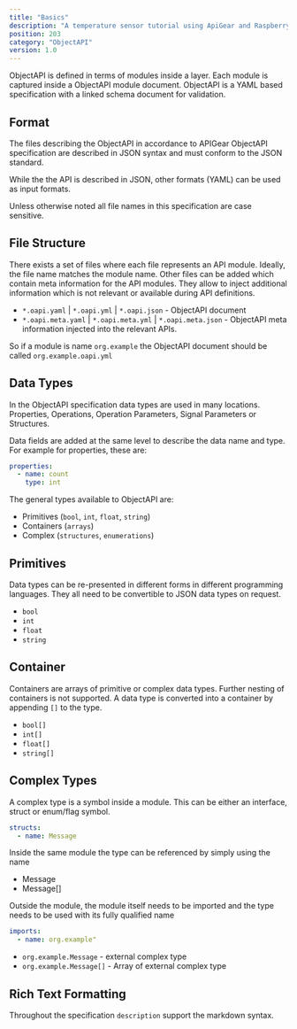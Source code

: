 ```yaml
---
title: "Basics"
description: "A temperature sensor tutorial using ApiGear and Raspberry Pi"
position: 203
category: "ObjectAPI"
version: 1.0
---
```


ObjectAPI is defined in terms of modules inside a layer. Each module is captured inside a ObjectAPI module document. ObjectAPI is a YAML based specification with a linked schema document for validation.

## Format

The files describing the ObjectAPI in accordance to APIGear ObjectAPI specification are described in JSON syntax and must conform to the JSON standard.

While the the API is described in JSON, other formats (YAML) can be used as input formats.

Unless otherwise noted all file names in this specification are case sensitive.

## File Structure

There exists a set of files where each file represents an API module. Ideally, the file name matches the module name. Other files can be added which contain meta information for the API modules. They allow to inject additional information which is not relevant or available during API definitions.

- `*.oapi.yaml` | `*.oapi.yml` | `*.oapi.json` - ObjectAPI document
- `*.oapi.meta.yaml` | `*.oapi.meta.yml` | `*.oapi.meta.json` - ObjectAPI meta information injected into the relevant APIs.

So if a module is name `org.example` the ObjectAPI document should be called `org.example.oapi.yml`

## Data Types

In the ObjectAPI specification data types are used in many locations. Properties, Operations, Operation Parameters, Signal Parameters or Structures.

Data fields are added at the same level to describe the data name and type. For example for properties, these are:

```yaml
properties:
  - name: count
    type: int
```

The general types available to ObjectAPI are:

- Primitives (`bool`, `int`, `float`, `string`)
- Containers (`arrays`)
- Complex (`structures`, `enumerations`)

## Primitives

Data types can be re-presented in different forms in different programming languages. They all need to be convertible to JSON data types on request.

- `bool`
- `int`
- `float`
- `string`

## Container

Containers are arrays of primitive or complex data types. Further nesting of containers is not supported. A data type is converted into a container by appending `[]` to the type.

- `bool[]`
- `int[]`
- `float[]`
- `string[]`

## Complex Types

A complex type is a symbol inside a module. This can be either an interface, struct or enum/flag symbol.

```yaml
structs:
  - name: Message
```

Inside the same module the type can be referenced by simply using the name

- Message
- Message[]

Outside the module, the module itself needs to be imported and the type needs to be used with its fully qualified name

```yaml
imports:
  - name: org.example"
```

- `org.example.Message` - external complex type
- `org.example.Message[]` - Array of external complex type

## Rich Text Formatting

Throughout the specification `description` support the markdown syntax.
